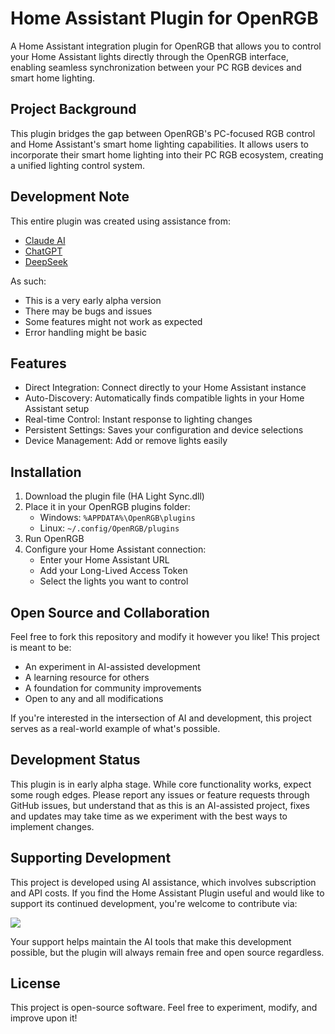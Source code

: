# Home Assistant Plugin for OpenRGB

A Home Assistant integration plugin for OpenRGB that allows you to control your Home Assistant lights directly through the OpenRGB interface, enabling seamless synchronization between your PC RGB devices and smart home lighting.

## Project Background

This plugin bridges the gap between OpenRGB's PC-focused RGB control and Home Assistant's smart home lighting capabilities. It allows users to incorporate their smart home lighting into their PC RGB ecosystem, creating a unified lighting control system.

## Development Note

This entire plugin was created using assistance from:
- [Claude AI](https://claude.ai)
- [ChatGPT](https://chat.openai.com)
- [DeepSeek](https://www.deepseek.com/)

As such:
- This is a very early alpha version
- There may be bugs and issues
- Some features might not work as expected
- Error handling might be basic

## Features

- Direct Integration: Connect directly to your Home Assistant instance
- Auto-Discovery: Automatically finds compatible lights in your Home Assistant setup
- Real-time Control: Instant response to lighting changes
- Persistent Settings: Saves your configuration and device selections
- Device Management: Add or remove lights easily

## Installation

1. Download the plugin file (HA Light Sync.dll)
3. Place it in your OpenRGB plugins folder:
   - Windows: `%APPDATA%\OpenRGB\plugins`
   - Linux: `~/.config/OpenRGB/plugins`
4. Run OpenRGB
5. Configure your Home Assistant connection:
   - Enter your Home Assistant URL
   - Add your Long-Lived Access Token
   - Select the lights you want to control

## Open Source and Collaboration

Feel free to fork this repository and modify it however you like! This project is meant to be:
- An experiment in AI-assisted development
- A learning resource for others
- A foundation for community improvements
- Open to any and all modifications

If you're interested in the intersection of AI and development, this project serves as a real-world example of what's possible.

## Development Status

This plugin is in early alpha stage. While core functionality works, expect some rough edges. Please report any issues or feature requests through GitHub issues, but understand that as this is an AI-assisted project, fixes and updates may take time as we experiment with the best ways to implement changes.

## Supporting Development

This project is developed using AI assistance, which involves subscription and API costs. If you find the Home Assistant Plugin useful and would like to support its continued development, you're welcome to contribute via:

<a href="https://www.buymeacoffee.com/Wolfieee"><img src="https://img.buymeacoffee.com/button-api/?text=Buy me a pizza&emoji=🍕&slug=Wolfieee&button_colour=40DCA5&font_colour=ffffff&font_family=Poppins&outline_colour=000000&coffee_colour=FFDD00" /></a>

Your support helps maintain the AI tools that make this development possible, but the plugin will always remain free and open source regardless.

## License

This project is open-source software. Feel free to experiment, modify, and improve upon it!
